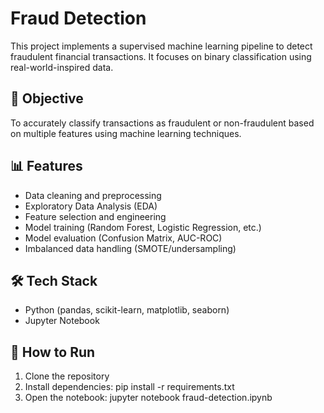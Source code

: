 # Fraud Detection

This project implements a supervised machine learning pipeline to detect fraudulent financial transactions. It focuses on binary classification using real-world-inspired data.

## 🧠 Objective
To accurately classify transactions as fraudulent or non-fraudulent based on multiple features using machine learning techniques.

## 📊 Features
- Data cleaning and preprocessing
- Exploratory Data Analysis (EDA)
- Feature selection and engineering
- Model training (Random Forest, Logistic Regression, etc.)
- Model evaluation (Confusion Matrix, AUC-ROC)
- Imbalanced data handling (SMOTE/undersampling)

## 🛠️ Tech Stack
- Python (pandas, scikit-learn, matplotlib, seaborn)
- Jupyter Notebook

## 🚀 How to Run
1. Clone the repository
2. Install dependencies: pip install -r requirements.txt
3. Open the notebook: jupyter notebook fraud-detection.ipynb
